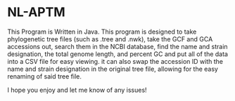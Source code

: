 # NL-APTM
This Program is Written in Java.
This program is designed to take phylogenetic tree files (such as .tree and .nwk), take the GCF and GCA accessions out, search them in the NCBI database, find the name and strain designation, the total genome length, and percent GC and put all of the data into a CSV file for easy viewing. it can also swap the accession ID with the name and strain designation in the original tree file, allowing for the easy renaming of said tree file. 

I hope you enjoy and let me know of any issues!
